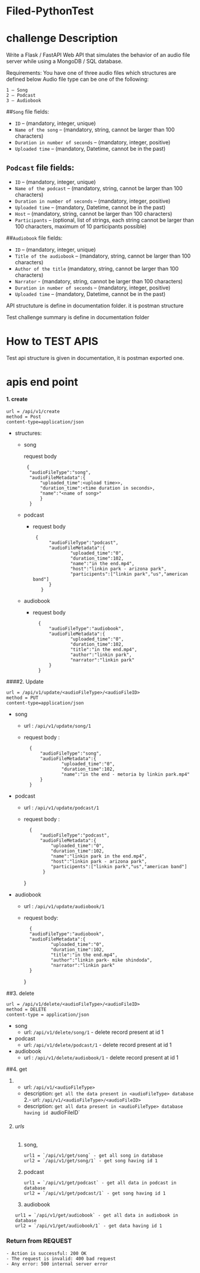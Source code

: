 # Filed-PythonTest
    
     
# challenge Description

Write a Flask / FastAPI Web API that simulates the behavior of an audio file server
while using a MongoDB / SQL database.

Requirements: You have one of three audio files which structures are defined below
Audio file type can be one of the following:

    1 – Song
    2 – Podcast
    3 – Audiobook
    
##`Song` file fields:
- `ID` – (mandatory, integer, unique)
- `Name of the song` – (mandatory, string, cannot be larger than 100
characters)
- `Duration in number of seconds` – (mandatory, integer, positive)
- `Uploaded time` – (mandatory, Datetime, cannot be in the past)


## `Podcast` file fields:
- `ID` – (mandatory, integer, unique)
- `Name of the podcast` – (mandatory, string, cannot be larger than 100
characters)
- `Duration in number of seconds` – (mandatory, integer, positive)
- `Uploaded time` – (mandatory, Datetime, cannot be in the past)
- `Host` – (mandatory, string, cannot be larger than 100 characters)
- `Participants` – (optional, list of strings, each string cannot be larger than
100 characters, maximum of 10 participants possible)


##`Audiobook` file fields:
- `ID` – (mandatory, integer, unique)
- `Title of the audiobook` – (mandatory, string, cannot be larger than 100
characters)
- `Author of the title` (mandatory, string, cannot be larger than 100
characters)
- `Narrator` - (mandatory, string, cannot be larger than 100 characters)
- `Duration in number of seconds` – (mandatory, integer, positive)
- `Uploaded time` – (mandatory, Datetime, cannot be in the past)



API structuture is define in documentation folder. it is postman structure

Test challenge summary is define in documentation folder

# How to TEST APIS
Test api structure is given in documentation, it is postman exported one.

# apis end point

#### 1. create
    url = /api/v1/create 
    method = Post
    content-type=application/json
    
   - structures:
        - song 
                
             request body
                
               {
                "audioFileType":"song",
                "audioFileMetadata":{
                    "uploaded_time":<upload time>>,
                    "duration_time":<time duration in seconds>,
                    "name":"<name of song>"
                    }
                }
        - podcast
            
            - request body
                   
                   {
                        "audioFileType":"podcast",
                        "audioFileMetadata":{
                                "uploaded_time":"0",
                                "duration_time":102,
                                "name":"in the end.mp4",
                                "host":"linkin park - arizona park",
                                "participents":["linkin park","us","american band"]
                        }
                     }      
        - audiobook
        
            - request body
            
                    {
                        "audioFileType":"audiobook",
                        "audioFileMetadata":{
                                "uploaded_time":"0",
                                "duration_time":102,
                                "title":"in the end.mp4",
                                "author":"linkin park",
                                "narrator":"linkin park"
                        }
                    }
                    
####2. Update

    url = /api/v1/update/<audioFileType>/<audioFileID> 
    method = PUT
    content-type=application/json
- song
    
    - url : `/api/v1/update/song/1`
    - request body :
            
            {
                "audioFileType":"song",
                "audioFileMetadata":{
                        "uploaded_time":"0",
                        "duration_time":102,
                        "name":"in the end - metoria by linkin park.mp4"    
                }
            }
        
        
    
- podcast
    
    - url : `/api/v1/update/podcast/1`
    - request body : 
    
            {
                "audioFileType":"podcast",
                "audioFileMetadata":{
                    "uploaded_time":"0",
                    "duration_time":102,
                    "name":"linkin park in the end.mp4",
                    "host":"linkin park - arizona park",
                    "participents":["linkin park","us","american band"]    
                 }    
        }
    
    
- audiobook
    
    - url : `/api/v1/update/audiobook/1`       
    - request body:
    
            {
            "audioFileType":"audiobook",
            "audioFileMetadata":{
                    "uploaded_time":"0",
                    "duration_time":102,
                    "title":"in the end.mp4",
                    "author":"linkin park- mike shindoda",
                    "narrator":"linkin park"  
            }
        }

##3. delete
  
    url = /api/v1/delete/<audioFileType>/<audioFileID>
    method = DELETE
    content-type = application/json
    
- song
    - url: `/api/v1/delete/song/1` - delete record present at id 1
- podcast
    - url: `/api/v1/delete/podcast/1` - delete record present at id 1
- audiobook
    - url : `/api/v1/delete/audiobook/1` - delete record present at id 1

##4. get

   1. - url:  `/api/v1/<audioFileType>`
      - description: `get all the data present in <audioFileType> database`
   2.- url:  `/api/v1/<audioFileType>/<audioFileID>`
      - description: `get all data present in <audioFileType> database having id `audioFileID`    
   3. ###### urls
   
        1. song,
           
               url1 = `/api/v1/get/song` - get all song in database
               url2 = `/api/v1/get/song/1` - get song having id 1       
               
        2. podcast
           
               url1 = `/api/v1/get/podcast` - get all data in podcast in database
               url2 = `/api/v1/get/podcast/1` - get song having id 1
           
         3. audiobook
           
          url1 = `/api/v1/get/audiobook` - get all data in audiobook in database
          url2 = `/api/v1/get/audiobook/1` - get data having id 1
    
    
### Return from REQUEST

    - Action is successful: 200 OK
    - The request is invalid: 400 bad request
    - Any error: 500 internal server error
